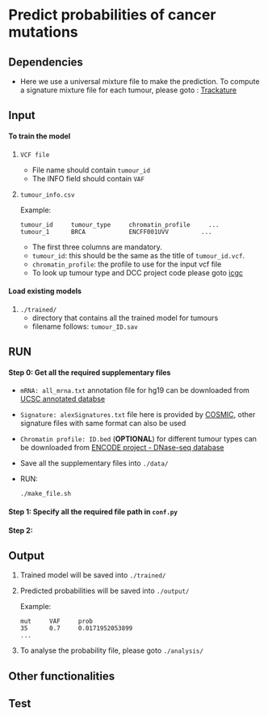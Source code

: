 # Predict probabilities of cancer mutations 

## Dependencies
- Here we use a universal mixture file to make the prediction. To compute a signature mixture file for each tumour, please goto : [Trackature](https://github.com/YuliaRubanova/Trackature)

## Input

#### To train the model
1. `VCF file` 
    * File name should contain `tumour_id`
    * The INFO field should contain `VAF`
2. `tumour_info.csv`

    Example:
    ```
    tumour_id     tumour_type     chromatin_profile     ...
    tumour_1      BRCA            ENCFF001UVV         ...
    ```
    * The first three columns are mandatory. 
    * `tumour_id`: this should be the same as the title of `tumour_id.vcf`.
    * `chromatin_profile`: the profile to use for the input vcf file
    * To look up tumour type and DCC project code please goto [icgc](http://docs.icgc.org/submission/projects/)

#### Load existing models
1. `./trained/`
    * directory that contains all the trained model for tumours
    * filename follows: `tumour_ID.sav`

## RUN


#### Step 0: Get all the required supplementary files 
* `mRNA: all_mrna.txt` annotation file for hg19 can be downloaded from [UCSC annotated databse](http://hgdownload.cse.ucsc.edu/goldenPath/hg19/database/all_mrna.txt.gz)
* `Signature: alexSignatures.txt` file here is provided by [COSMIC](http://cancer.sanger.ac.uk/cosmic/signatures), other signature files with same format can also be used 
* `Chromatin profile: ID.bed` (**OPTIONAL**) for different tumour types can be downloaded from [ENCODE project - DNase-seq database](https://www.encodeproject.org/matrix/?type=Experiment&status=released&assay_slims=DNA+accessibility&replicates.library.biosample.donor.organism.scientific_name=Homo+sapiens&award.project=ENCODE)
* Save all the supplementary files into `./data/`
* RUN: 

    ```
    ./make_file.sh
    ```


#### Step 1: Specify all the required file path in `conf.py`

#### Step 2: 


## Output
1. Trained model will be saved into `./trained/`
2. Predicted probabilities will be saved into `./output/`
    
    Example:
    ```
    mut	    VAF	    prob
    35      0.7	    0.0171952053899
    ...
    ```
2. To analyse the probability file, please goto `./analysis/`



## Other functionalities



## Test


